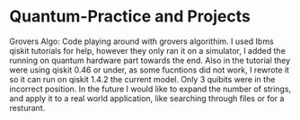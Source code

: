 # Quantum-Practice and Projects

Grovers Algo: Code playing around with grovers algorithim. I used Ibms qiskit tutorials for help, however they only ran it on a simulator, I added the running on quantum hardware part towards the end. Also in the tutorial they were using qiskit 0.46 or under, as some fucntions did not work, I rewrote it so it can run on qiskit 1.4.2 the current model. Only 3 quibits were in the incorrect position. In the future I would like to expand the number of strings, and apply it to a real world application, like searching through files or for a resturant. 
